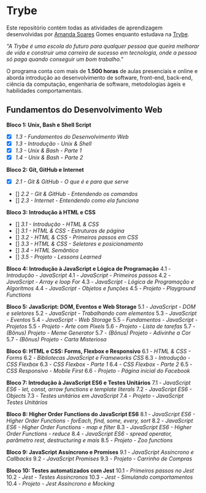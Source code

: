 # Trybe

Este repositório contém todas as atividades de aprendizagem desenvolvidas por [Amanda Soares](https://github.com/amandapccs/) Gomes enquanto estudava na [Trybe](https://www.betrybe.com/).

*"A Trybe é uma escola do futuro para qualquer pessoa que queira melhorar de vida e construir uma carreira de sucesso em tecnologia, onde a pessoa só paga quando conseguir um bom trabalho."*

O programa conta com mais de **1.500 horas** de aulas presenciais e online e aborda introdução ao desenvolvimento de software, front-end, back-end, ciência da computação, engenharia de software, metodologias ágeis e habilidades comportamentais.

## Fundamentos do Desenvolvimento Web
**Bloco 1: Unix, Bash e Shell Script**
- [x] *1.3 - Fundamentos do Desenvolvimento Web*
- [x]  *1.3 - Introdução - Unix & Shell*
- [x]  *1.3 - Unix & Bash - Parte 1*
- [x]  *1.4 - Unix & Bash - Parte 2*

**Bloco 2: Git, GitHub e Internet**
- [x]  *2.1 - Git & GitHub - O que é e para que serve*
- [] *2.2 - Git & GitHub - Entendendo os comandos*
- []  *2.3 - Internet - Entendendo como ela funciona*
 
**Bloco 3: Introdução à HTML e CSS**
- []  *3.1 - Introdução - HTML & CSS*
- []  *3.1 - HTML & CSS - Estruturas de página*
- []  *3.2 - HTML & CSS - Primeiros passos em CSS*
- []  *3.3 - HTML & CSS - Seletores e posicionamento*
- []  *3.4 - HTML Semântico*
- []  *3.5 - Projeto - Lessons Learned*
 
**Bloco 4: Introdução à JavaScript e Lógica de Programação**
 4.1 - *Introdução - JavaScript*
 4.1 - *JavaScript - Primeiros passos*
 4.2 - *JavaScript - Array e loop For*
 4.3 - *JavaScript - Lógica de Programação e Algoritmos*
 4.4 - *JavaScript - Objetos e funções*
 4.5 - *Projeto - Playground Functions*
 
**Bloco 5: JavaScript: DOM, Eventos e Web Storage**
 5.1 - *JavaScript - DOM e seletores*
 5.2 - *JavaScript - Trabalhando com elementos*
 5.3 - *JavaScript - Eventos*
 5.4 - *JavaScript - Web Storage*
 5.5 - *Fundamentos - JavaScript - Projetos*
 5.5 - *Projeto - Arte com Pixels*
 5.6 - *Projeto - Lista de tarefas*
 5.7 - *(Bônus) Projeto - Meme Generator*
 5.7 - *(Bônus) Projeto - Adivinhe a Cor*
 5.7 - *(Bônus) Projeto - Carta Misteriosa*
 
**Bloco 6: HTML e CSS: Forms, Flexbox e Responsivo**
 6.1 - *HTML & CSS - Forms*
 6.2 - *Bibliotecas JavaScript e Frameworks CSS*
 6.3 - *Introdução - CSS Flexbox*
 6.3 - *CSS Flexbox - Parte 1*
 6.4 - *CSS Flexbox - Parte 2*
 6.5 - *CSS Responsivo - Mobile First*
 6.6 - *Projeto - Página inicial do Facebook*
 
**Bloco 7: Introdução à JavaScript ES6 e Testes Unitários**
 7.1 - *JavaScript ES6 - let, const, arrow functions e template literals*
 7.2 - *JavaScript ES6 - Objects*
 7.3 - *Testes unitários em JavaScript*
 7.4 - *Projeto - JavaScript Testes Unitários*
 
**Bloco 8: Higher Order Functions do JavaScript ES6**
 8.1 - *JavaScript ES6 - Higher Order Functions - forEach, find, some, every, sort*
 8.2 - *JavaScript ES6 - Higher Order Functions - map e filter*
 8.3 - *JavaScript ES6 - Higher Order Functions - reduce*
 8.4 - *JavaScript ES6 - spread operator, parâmetro rest, destructuring e mais*
 8.5 - *Projeto - Zoo functions*
 
**Bloco 9: JavaScript Assíncrono e Promises**
 9.1 - *JavaScript Assíncrono e Callbacks*
 9.2 - *JavaScript Promises*
 9.3 - *Projeto - Carrinho de Compras*
 
**Bloco 10: Testes automatizados com Jest**
 10.1 - *Primeiros passos no Jest*
 10.2 - *Jest - Testes Assíncronos*
 10.3 - *Jest - Simulando comportamentos*
 10.4 - *Projeto - Jest Assíncrono e Mocking*

